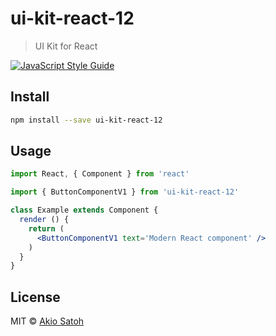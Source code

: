 # ui-kit-react-12

> UI Kit for React

[![JavaScript Style Guide](https://img.shields.io/badge/code_style-standard-brightgreen.svg)](https://standardjs.com)

## Install

```bash
npm install --save ui-kit-react-12
```

## Usage

```jsx
import React, { Component } from 'react'

import { ButtonComponentV1 } from 'ui-kit-react-12'

class Example extends Component {
  render () {
    return (
      <ButtonComponentV1 text='Modern React component' />
    )
  }
}
```

## License

MIT © [Akio Satoh](https://github.com/devtunnel1)
